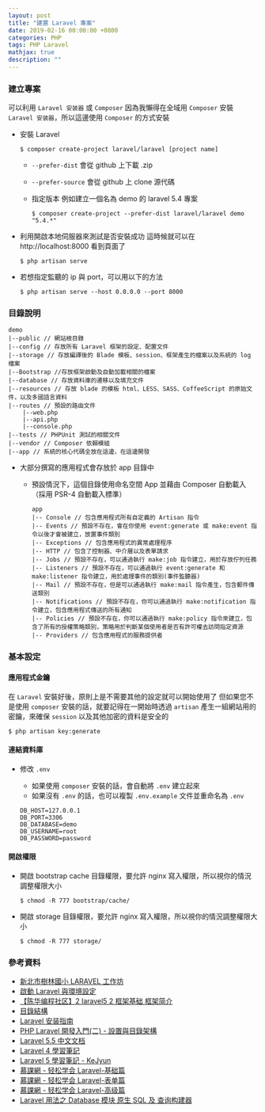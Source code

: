 ```yaml
---
layout: post
title: "建置 Laravel 專案"
date: 2019-02-16 00:00:00 +0800
categories: PHP
tags: PHP Laravel
mathjax: true
description: ""
---
```


### 建立專案

可以利用 `Laravel 安装器` 或 `Composer`
因為我懶得在全域用 `Composer` 安裝 `Laravel 安装器`，所以這邊使用 `Composer` 的方式安裝

- 安裝 Laravel

  ```
  $ composer create-project laravel/laravel [project name]
  ```

  - `--prefer-dist` 會從 github 上下載 .zip
  - `--prefer-source` 會從 github 上 clone 源代碼
  - 指定版本
    例如建立一個名為 demo 的 laravel 5.4 專案

    ```
    $ composer create-project --prefer-dist laravel/laravel demo "5.4.*"
    ```

- 利用開啟本地伺服器來測試是否安裝成功
  這時候就可以在 http://localhost:8000 看到頁面了

  ```
  $ php artisan serve
  ```

- 若想指定監聽的 ip 與 port，可以用以下的方法

  ```
  $ php artisan serve --host 0.0.0.0 --port 8000
  ```

### 目錄說明

```
demo
|--public // 網站根目錄
|--config // 存放所有 Laravel 框架的設定、配置文件
|--storage // 存放編譯後的 Blade 模板、session、框架產生的檔案以及系統的 log 檔案
|--Bootstrap //存放框架啟動及自動加載相關的檔案
|--database // 存放資料庫的遷移以及填充文件
|--resources // 存放 blade 的模板 html、LESS、SASS、CoffeeScript 的原始文件，以及多國語言資料
|--routes // 預設的路由文件
    |--web.php
    |--api.php
    |--console.php
|--tests // PHPUnit 測試的相關文件
|--vendor // Composer 依賴模組
|--app // 系統的核心代碼全放在這邊，在這邊開發
```

- 大部分撰寫的應用程式會存放於 app 目錄中

  - 預設情況下，這個目錄使用命名空間 App 並藉由 Composer 自動載入（採用 PSR-4 自動載入標準）

    ```
    app
    |-- Console // 包含應用程式所有自定義的 Artisan 指令
    |-- Events // 預設不存在，會在你使用 event:generate 或 make:event 指令以後才會被建立，放置事件類別
    |-- Exceptions // 包含應用程式的異常處理程序
    |-- HTTP // 包含了控制器、中介層以及表單請求
    |-- Jobs // 預設不存在，可以通過執行 make:job 指令建立，用於存放佇列任務
    |-- Listeners // 預設不存在，可以通過執行 event:generate 和 make:listener 指令建立，用於處理事件的類別(事件監聽器)
    |-- Mail // 預設不存在，但是可以通過執行 make:mail 指令產生，包含郵件傳送類別
    |-- Notifications // 預設不存在，你可以通過執行 make:notification 指令建立，包含應用程式傳送的所有通知
    |-- Policies // 預設不存在，你可以通過執行 make:policy 指令來建立，包含了所有的授權策略類別，策略用於判斷某個使用者是否有許可權去訪問指定資源
    |-- Providers // 包含應用程式的服務提供者
    ```

### 基本設定

#### 應用程式金鑰

在 `Laravel` 安裝好後，原則上是不需要其他的設定就可以開始使用了
但如果您不是使用 `composer` 安裝的話，就要記得在一開始時透過 `artisan` 產生一組網站用的密鑰，來確保 `session` 以及其他加密的資料是安全的

```
$ php artisan key:generate
```

#### 連結資料庫

- 修改 `.env`

  - 如果使用 `composer` 安裝的話，會自動將 `.env` 建立起來
  - 如果沒有 `.env` 的話，也可以複製 `.env.example` 文件並重命名為 `.env`

  ```
  DB_HOST=127.0.0.1
  DB_PORT=3306
  DB_DATABASE=demo
  DB_USERNAME=root
  DB_PASSWORD=password
  ```

#### 開啟權限

- 開啟 bootstrap cache 目錄權限，要允許 nginx 寫入權限，所以視你的情況調整權限大小

  ```
  $ chmod -R 777 bootstrap/cache/
  ```

- 開啟 storage 目錄權限，要允許 nginx 寫入權限，所以視你的情況調整權限大小

  ```
  $ chmod -R 777 storage/
  ```

### 參考資料

- [新北市樹林國小 LARAVEL 工作坊](https://www.laravel-dojo.com/workshops/201507-ntpc)
- [啟動 Laravel 與環境設定](https://www.slideshare.net/shengyou/4-laravel?ref=https://www.laravel-dojo.com/workshops/201507-ntpc)
- [【陈华编程社区】2 laravel5 2 框架基础 框架简介](https://www.youtube.com/watch?v=pQ3kMOTDnIQ&list=PLAYoruToK_vNbGXmCTPW8zGVuAz0jeBTY&index=2)
- [目錄結構](https://laravel.tw/docs/5.3/structure)
- [Laravel 安装指南](https://learnku.com/docs/laravel/5.5/installation/1282)
- [PHP Laravel 開發入門(二) - 設置與目錄架構](http://www.codedata.com.tw/uncategorized/php-laravel-dev-tutorial-2-class-configuration-structure)
- [Laravel 5.5 中文文档](https://learnku.com/docs/laravel/5.5)
- [Laravel 4 學習筆記](http://kejyun.github.io/Laravel-4-Learning-Notes-Books/install/index.html)
- [Laravel 5 學習筆記 - KeJyun](https://233-rd.347.com.tw/files/attachfile/handouts/777/Laravel-5-Learning-Notes.pdf)
- [慕課網 - 轻松学会 Laravel-基础篇](https://www.imooc.com/learn/697)
- [慕課網 - 轻松学会 Laravel-表单篇](https://www.imooc.com/learn/699)
- [慕課網 - 轻松学会 Laravel-高级篇](https://www.imooc.com/learn/702)
- [Laravel 用法之 Database 模块 原生 SQL 及 查询构建器](https://greenlightt.github.io/2017/12/20/laravel-database_1/)
